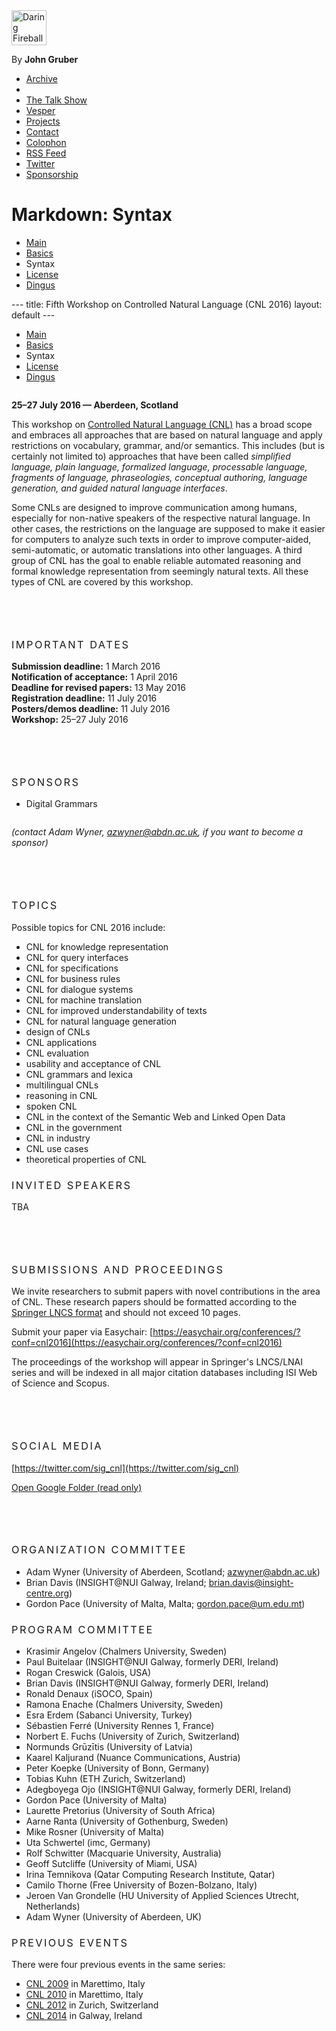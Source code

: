 
<!DOCTYPE html PUBLIC "-//W3C//DTD XHTML 1.0 Transitional//EN"
        "http://www.w3.org/TR/xhtml1/DTD/xhtml1-transitional.dtd">
<html xmlns="http://www.w3.org/1999/xhtml" xml:lang="en" lang="en">
<head>
	<meta http-equiv="content-type" content="text/html; charset=utf-8" />
	<title>Daring Fireball: Markdown Syntax Documentation</title>
	<meta name="viewport" content="width=500, minimum-scale=0.45" />
	<link rel="apple-touch-icon-precomposed" href="/graphics/apple-touch-icon.png" />
	<link rel="shortcut icon" href="/graphics/favicon.ico?v=005" />
	<link rel="mask-icon" href="/graphics/dfstar.svg" color="#4a525a">
	<link rel="stylesheet" type="text/css" media="screen"  href="/css/fireball_screen.css?v1.7" />
	<link rel="stylesheet" type="text/css" media="screen"  href="/css/ie_sucks.php" />
	<link rel="stylesheet" type="text/css" media="print"   href="/css/fireball_print.css?v01" />
	<link rel="alternate" type="application/atom+xml" href="/feeds/main" />
	<script src="/js/js-global/FancyZoom.js" type="text/javascript"></script>
	<script src="/js/js-global/FancyZoomHTML.js" type="text/javascript"></script>
	<style type="text/css">
	ul + p {
		margin-top: 2em;
		}
	.article h2 {	
		font-family: Georgia;
		font-size: 14px;
		text-transform: uppercase;
		letter-spacing: .25em;
		margin-bottom: 2.5em;
		}
	.article h3 {	
		font-weight: normal;
		text-transform: uppercase;
		letter-spacing: .15em;
		}
	.article p + h3 {
			margin-top: 5em;
		}
	.article pre + h3 {
			margin-top: 6em;
		}
	</style>
	<link rel="shortcut icon" href="/favicon.ico" />
</head>
<body>
<div id="Box">

<div id="Banner">
<a href="/" title="Daring Fireball: Home"><img src="/graphics/logos/" alt="Daring Fireball" height="56" /></a>
</div>

<div id="Sidebar">
<p>By <strong>John&nbsp;Gruber</strong></p>

<ul><!--&#9733;-->
<li><a href="/archive/" title="Previous articles.">Archive</a></li><li><script type="text/javascript">
// <![CDATA[
function ReadCookie(name) {
	var nameEQ = name + "=";
	var ca = document.cookie.split(';');
	for(var i=0; i < ca.length; i++) {
		var c = ca[i];
		while (c.charAt(0)==' ') c = c.substring(1, c.length);
		if (c.indexOf(nameEQ) == 0) return c.substring(nameEQ.length, c.length);
	}
	return null;
}
var display_linked_list = ReadCookie('displayLinkedList');
var li_linked = '<a href="/linked/" title="The Linked List.">Linked List<\/a>';
if (display_linked_list == "hide") {
	// Linked List is off on home page, so show it in menu:
	document.write(li_linked + "<\/li>\n<li>");
}
else {
	// Default to not putting separate LL item in sidebar:
}
// ]]>
</script></li>
<li><a href="/thetalkshow/" title="The world’s most popular podcast.">The Talk Show</a></li>
<li><a href="http://vesperapp.co/" title="A simple, elegant iOS app for collecting notes, ideas, thoughts, and images.">Vesper</a></li>
<li><a href="/projects/" title="Software projects, including SmartyPants and Markdown.">Projects</a></li>
<li><a href="/contact/" title="How to send email regarding Daring Fireball.">Contact</a></li>
<li><a href="/colophon/" title="About this site and the tools used to produce it.">Colophon</a></li>
<li><a href="/feeds/">RSS Feed</a></li>
<li><a href="https://twitter.com/daringfireball">Twitter</a></li>
<li><a href="/feeds/sponsors/">Sponsorship</a></li>
</ul>

</div> <!-- Sidebar -->


<div id="Main">

<div class="article">
<h1>Markdown: Syntax</h1>

<ul id="ProjectSubmenu">
    <li><a href="/projects/markdown/" title="Markdown Project Page">Main</a></li>
    <li><a href="/projects/markdown/basics" title="Markdown Basics">Basics</a></li>
    <li><a class="selected" title="Markdown Syntax Documentation">Syntax</a></li>
    <li><a href="/projects/markdown/license" title="Pricing and License Information">License</a></li>
    <li><a href="/projects/markdown/dingus" title="Online Markdown Web Form">Dingus</a></li>
</ul>
---
title: Fifth Workshop on Controlled Natural Language (CNL 2016)
layout: default
---
<ul id="ProjectSubmenu">
    <li><a href="/projects/markdown/" title="Markdown Project Page">Main</a></li>
    <li><a href="/projects/markdown/basics" title="Markdown Basics">Basics</a></li>
    <li><a class="selected" title="Markdown Syntax Documentation">Syntax</a></li>
    <li><a href="/projects/markdown/license" title="Pricing and License Information">License</a></li>
    <li><a href="/projects/markdown/dingus" title="Online Markdown Web Form">Dingus</a></li>
</ul>

**25–27 July 2016 — Aberdeen, Scotland**

This workshop on [Controlled Natural Language (CNL)](index.html) has a broad
scope and embraces all approaches that are based on natural language and apply
restrictions on vocabulary, grammar, and/or semantics. This includes (but is
certainly not limited to) approaches that have been called _simplified language,
plain language, formalized language, processable language, fragments of
language, phraseologies, conceptual authoring, language generation, and guided
natural language interfaces_.

Some CNLs are designed to improve communication among humans, especially for
non-native speakers of the respective natural language. In other cases, the
restrictions on the language are supposed to make it easier for computers to
analyze such texts in order to improve computer-aided, semi-automatic, or
automatic translations into other languages. A third group of CNL has the goal
to enable reliable automated reasoning and formal knowledge representation from
seemingly natural texts. All these types of CNL are covered by this workshop.

### Important Dates

**Submission deadline:** 1 March 2016  
**Notification of acceptance:** 1 April 2016  
**Deadline for revised papers:** 13 May 2016  
**Registration deadline:** 11 July 2016  
**Posters/demos deadline:** 11 July 2016  
**Workshop:** 25–27 July 2016

### Sponsors

- Digital Grammars

_(contact Adam Wyner, azwyner@abdn.ac.uk, if you want to become a sponsor)_

### Topics

Possible topics for CNL 2016 include:

- CNL for knowledge representation
- CNL for query interfaces
- CNL for specifications
- CNL for business rules
- CNL for dialogue systems
- CNL for machine translation
- CNL for improved understandability of texts
- CNL for natural language generation
- design of CNLs
- CNL applications
- CNL evaluation
- usability and acceptance of CNL
- CNL grammars and lexica
- multilingual CNLs
- reasoning in CNL
- spoken CNL
- CNL in the context of the Semantic Web and Linked Open Data
- CNL in the government
- CNL in industry
- CNL use cases
- theoretical properties of CNL

### Invited Speakers

TBA

### Submissions and Proceedings

We invite researchers to submit papers with novel contributions in the area of CNL. These research papers should be formatted according to the [Springer LNCS format](https://www.springer.com/computer/lncs?SGWID=0-164-6-793341-0) and should not exceed 10 pages.

Submit your paper via Easychair:  [https://easychair.org/conferences/?conf=cnl2016](https://easychair.org/conferences/?conf=cnl2016)

The proceedings of the workshop will appear in Springer's LNCS/LNAI series and will be indexed in all major citation databases including ISI Web of Science and Scopus.

### Social Media

[https://twitter.com/sig_cnl](https://twitter.com/sig_cnl)

[Open Google Folder (read only)](https://drive.google.com/folderview?id=0Bx9w-S4aWKt3azIxRnJkS3V2WDg&usp=sharing)

### Organization Committee

- Adam Wyner (University of Aberdeen, Scotland; azwyner@abdn.ac.uk)
- Brian Davis (INSIGHT@NUI Galway, Ireland; brian.davis@insight-centre.org)
- Gordon Pace (University of Malta, Malta; gordon.pace@um.edu.mt)

### Program Committee

<ul>
<li>Krasimir Angelov (Chalmers University, Sweden)</li>
<li>Paul Buitelaar (INSIGHT@NUI Galway, formerly DERI, Ireland)</li>
<li>Rogan Creswick (Galois, USA)</li>
<li>Brian Davis (INSIGHT@NUI Galway, formerly DERI, Ireland)</li>
<li>Ronald Denaux (iSOCO, Spain)</li>
<li>Ramona Enache (Chalmers University, Sweden)</li>
<li>Esra Erdem (Sabanci University, Turkey)</li>
<li>S&eacute;bastien Ferr&eacute; (University Rennes 1, France)</li>
<li>Norbert E. Fuchs (University of Zurich, Switzerland)</li>
<li>Normunds Gr&#363;z&#299;tis (University of Latvia)</li>
<li>Kaarel Kaljurand (Nuance Communications, Austria)</li>
<li>Peter Koepke (University of Bonn, Germany)</li>
<li>Tobias Kuhn (ETH Zurich, Switzerland)</li>
<li>Adegboyega Ojo (INSIGHT@NUI Galway, formerly DERI, Ireland)</li>
<li>Gordon Pace (University of Malta)</li>
<li>Laurette Pretorius (University of South Africa)</li>
<li>Aarne Ranta (University of Gothenburg, Sweden)</li>
<li>Mike Rosner (University of Malta)</li>
<li>Uta Schwertel (imc, Germany)</li>
<li>Rolf Schwitter (Macquarie University, Australia)</li>
<li>Geoff Sutcliffe (University of Miami, USA)</li>
<li>Irina Temnikova (Qatar Computing Research Institute, Qatar)</li>
<li>Camilo Thorne (Free University of Bozen-Bolzano, Italy)</li>
<li>Jeroen Van Grondelle (HU University of Applied Sciences Utrecht, Netherlands)</li>
<li>Adam Wyner (University of Aberdeen, UK)</li>
</ul>

### Previous Events

There were four previous events in the same series:

- [CNL 2009](http://attempto.ifi.uzh.ch/site/cnl2009/) in Marettimo, Italy
- [CNL 2010](http://staff.um.edu.mt/mros1/cnl2010/index.html) in Marettimo, Italy
- [CNL 2012](http://attempto.ifi.uzh.ch/site/cnl2012/) in Zurich, Switzerland
- [CNL 2014](http://attempto.ifi.uzh.ch/site/cnl2014/) in Galway, Ireland

</body>
</html>

